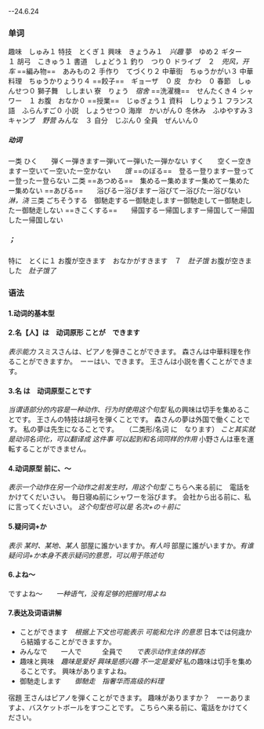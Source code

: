 --24.6.24
### 单词
趣味　しゅみ１
特技　とくぎ１
興味　きょうみ１　*兴趣*
夢　ゆめ２
ギター　１
胡弓　こきゅう１
書道　しょどう１
釣り　つり０
ドライブ　２　*兜风，开车*
==編み物==　あみもの２
手作り　てづくり２
中華街　ちゅうかがい３
中華料理　ちゅうかりょうり４
==餃子==　ギョーザ　０
皮　かわ　０
春節　しゅんせつ０
獅子舞　ししまい
寮　りょう　*宿舍*
==洗濯機==　せんたくき４
シャワー　１
お腹　おなか０
==授業==　じゅぎょう１
資料　しりょう１
フランス語　ふらんすご０
小説　しょうせつ０
海岸　かいがん０
冬休み　ふゆやすみ３
キャンプ　*野营*
みんな　３
自分　じぶん０
全員　ぜんいん０
##### 动词
一类
ひく　　弾くー弾きますー弾いてー弾いたー弾かない
すく　　空くー空きますー空いてー空いたー空かない　　*饿*
==のぼる==　登るー登りますー登ってー登ったー登らない
二类
==あつめる==　集めるー集めますー集めてー集めたー集めない
==あびる==　　浴びるー浴びますー浴びてー浴びたー浴びない    *淋，浇*
三类
ごちそうする　御馳走するー御馳走しますー御馳走してー御馳走したー御馳走しない
==きこくする==　　帰国するー帰国しますー帰国してー帰国したー帰国しない
##### ；
特に　とくに１
お腹が空きます　おなかがすきます　７　*肚子饿*
お腹が空きました　*肚子饿了* 
### 语法
#### 1.动词的基本型
#### 2.名【人】は　动词原形 ことが　できます
*表示能力*
スミスさんは、ピアノを弾きことができます。
森さんは中華料理を作ることができますか。　ーーはい、できます。
王さんは小説を書くことができます。
#### 3.名 は　动词原型ことです
*当谓语部分的内容是一种动作、行为时使用这个句型*
私の興味は切手を集めることです。
王さんの特技は胡弓を弾くことです。
森さんの夢は外国で働くことです。
私の夢は先生になることです。　　（二类形/名词 に　なります）
*こと其实就是动词名词化，可以翻译成 这件事
可以起到和名词同样的作用*
小野さんは車を運転することができません。
#### 4.动词原型 前に、～
*表示一个动作在另一个动作之前发生时，用这个句型*
こちらへ来る前に　電話をかけてくだいさい。
毎日寝ぬ前にシャワーを浴びます。
会社から出る前に、私に言ってくだいさい。
*这个句型也可以是 名次+の＋前に*
#### 5.疑问词+か
*表示 某时、某地、某人*
部屋に誰かいますか。*有人吗*
部屋に誰がいますか。*有谁*
*疑问词+か本身不表示疑问的意思，可以用于陈述句*
#### 6.よね～
ですよね～　　*一种语气，没有足够的把握时用よね*
#### 7.表达及词语讲解
+ ことができます　*根据上下文也可能表示 可能和允许 的意思*
日本では何歳から結婚することができますか。
+ みんなで　　一人で　　　全員で　　*で表示动作主体的样态*
+ 趣味と興味　*趣味是爱好   興味是感兴趣 不一定是爱好*
私の趣味は切手を集めることです。
興味がありますよね。
+ 御馳走します　　*御馳走　指奢华而高级的料理*

宿題
王さんはピアノを弾くことができます。
趣味がありますか？　ーーありますよ、バスケットボールをすつことです。
こちらへ来る前に、電話をかけてください。